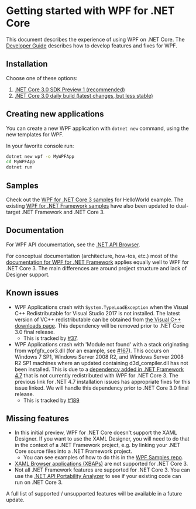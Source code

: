 # Getting started with WPF for .NET Core

This document describes the experience of using WPF on .NET Core. The [Developer Guide](developer-guide.md) describes how to develop features and fixes for WPF.

## Installation

Choose one of these options:

1. [.NET Core 3.0 SDK Preview 1 (recommended)](https://www.microsoft.com/net/download)
2. [.NET Core 3.0 daily build (latest changes, but less stable)](https://github.com/dotnet/core/blob/master/daily-builds.md)

## Creating new applications

You can create a new WPF application with `dotnet new` command, using the new templates for WPF.

In your favorite console run:

```cmd
dotnet new wpf -o MyWPFApp
cd MyWPFApp
dotnet run
```

## Samples

Check out the [WPF for .NET Core 3 samples](https://github.com/dotnet/samples/tree/master/wpf) for HelloWorld example. The existing [WPF for .NET Framework samples](https://github.com/Microsoft/WPF-Samples) have also been updated to dual-target .NET Framework and .NET Core 3.


## Documentation

For WPF API documentation, see the [.NET API Browser](https://docs.microsoft.com/en-us/dotnet/api/?view=netcore-3.0).

For conceptual documentation (architecture, how-tos, etc.) most of the [documentation for WPF for .NET Framework](https://docs.microsoft.com/en-us/visualstudio/designers/getting-started-with-wpf?view=vs-2017) applies equally well to WPF for .NET Core 3. The main differences are around project structure and lack of Designer support.

## Known issues

* WPF Applications crash with `System.TypeLoadException` when the Visual C++ Redistributable for Visual Studio 2017 is not installed. The latest version of VC++ redistributable can be obtained from [the Visual C++ downloads page](https://support.microsoft.com/en-us/help/2977003/the-latest-supported-visual-c-downloads). This dependency will be removed prior to .NET Core 3.0 final release.
    * This is tracked by [#37](https://github.com/dotnet/wpf/issues/37).
* WPF Applications crash with 'Module not found' with a stack originating from wpfgfx_cor3.dll (for an example, see [#167](https://github.com/dotnet/wpf/issues/167)).  This occurs on Windows 7 SP1, Windows Server 2008 R2, and Windows Server 2008 R2 SP1 machines where an updated containing d3d_compiler.dll has not been installed.  This is due to a [dependency added in .NET Framework 4.7](https://support.microsoft.com/en-us/help/4020302/the-net-framework-4-7-installation-is-blocked-on-windows-7-windows-ser) that is not currently redistributed with WPF for .NET Core 3.  The previous link for .NET 4.7 installation issues has appropriate fixes for this issue linked.  We will handle this dependency prior to .NET Core 3.0 final release.
  * This is tracked by [#189](https://github.com/dotnet/wpf/issues/189)

## Missing features

* In this initial preview, WPF for .NET Core doesn't support the XAML Designer. If you want to use the XAML Designer, you will need to do that in the context of a .NET Framework project, e.g. by linking your .NET Core source files into a .NET Framework project.
    * You can see examples of how to do this in the [WPF Samples repo](https://github.com/Microsoft/WPF-Samples).
* [XAML Browser applications (XBAPs)](https://docs.microsoft.com/en-us/dotnet/framework/wpf/app-development/wpf-xaml-browser-applications-overview) are not supported for .NET Core 3. 
* Not all .NET Framework features are supported for .NET Core 3. You can use the [.NET API Portability Analyzer](https://github.com/microsoft/dotnet-apiport) to see if your existing code can run on .NET Core 3.

A full list of supported / unsupported features will be available in a future update. 
